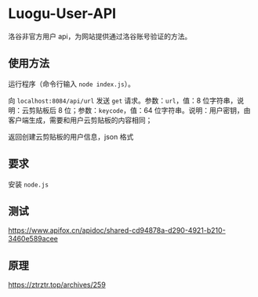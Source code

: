 # Luogu-User-API
洛谷非官方用户 api，为网站提供通过洛谷账号验证的方法。



## 使用方法

运行程序（命令行输入 `node index.js`）。

向 `localhost:8084/api/url` 发送 `get` 请求。参数：`url`，值：8 位字符串，说明：云剪贴板后 $8$ 位；参数：`keycode`，值：64 位字符串。说明：用户密钥，由客户端生成，需要和用户云剪贴板的内容相同；

返回创建云剪贴板的用户信息，json 格式

## 要求

安装 `node.js`

## 测试

<https://www.apifox.cn/apidoc/shared-cd94878a-d290-4921-b210-3460e589acee>

## 原理

<https://ztrztr.top/archives/259>
